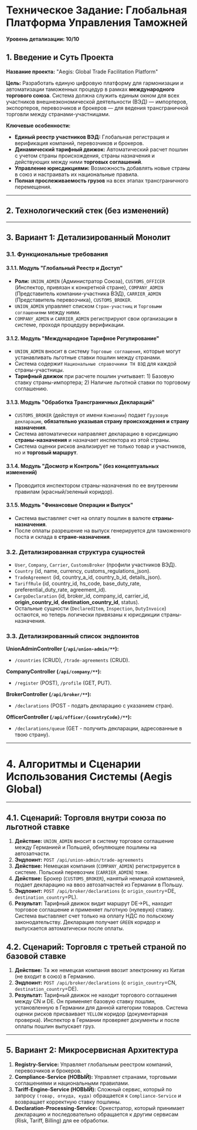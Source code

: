 # Техническое Задание: Глобальная Платформа Управления Таможней

**Уровень детализации: 10/10**

## 1. Введение и Суть Проекта

**Название проекта:** "Aegis: Global Trade Facilitation Platform"

**Цель:** Разработать единую цифровую платформу для гармонизации и автоматизации таможенных процедур в рамках **международного торгового союза**. Система должна служить единым окном для всех участников внешнеэкономической деятельности (ВЭД) — импортеров, экспортеров, перевозчиков и брокеров — для ведения трансграничной торговли между странами-участницами.

**Ключевые особенности:**
*   **Единый реестр участников ВЭД:** Глобальная регистрация и верификация компаний, перевозчиков и брокеров.
*   **Динамический тарифный движок:** Автоматический расчет пошлин с учетом страны происхождения, страны назначения и действующих между ними **торговых соглашений**.
*   **Управление юрисдикциями:** Возможность добавлять новые страны в союз и настраивать их национальные правила.
*   **Полная прослеживаемость грузов** на всех этапах трансграничного перемещения.

---

## 2. Технологический стек (без изменений)

---

## 3. Вариант 1: Детализированный Монолит

### 3.1. Функциональные требования

#### 3.1.1. Модуль "Глобальный Реестр и Доступ"
*   **Роли:** `UNION_ADMIN` (Администратор Союза), `CUSTOMS_OFFICER` (Инспектор, привязан к конкретной стране), `COMPANY_ADMIN` (Представитель компании-участника ВЭД), `CARRIER_ADMIN` (Представитель перевозчика), `CUSTOMS_BROKER`.
*   `UNION_ADMIN` управляет списком `Стран-участниц` и `Торговыми соглашениями` между ними.
*   `COMPANY_ADMIN` и `CARRIER_ADMIN` регистрируют свои организации в системе, проходя процедуру верификации.

#### 3.1.2. Модуль "Международное Тарифное Регулирование"
*   `UNION_ADMIN` вносит в систему `Торговые соглашения`, которые могут устанавливать льготные ставки пошлин между странами.
*   Система содержит `Национальные справочники ТН ВЭД` для каждой страны-участницы.
*   **Тарифный движок** при расчете пошлин учитывает: 1) Базовую ставку страны-импортера; 2) Наличие льготной ставки по торговому соглашению.

#### 3.1.3. Модуль "Обработка Трансграничных Деклараций"
*   `CUSTOMS_BROKER` (действуя от имени `Компании`) подает `Грузовую декларацию`, **обязательно указывая страну происхождения и страну назначения**.
*   Система автоматически направляет декларацию в юрисдикцию **страны-назначения** и назначает инспектора из этой страны.
*   Система оценки рисков анализирует не только товар и участников, но и **торговый маршрут**.

#### 3.1.4. Модуль "Досмотр и Контроль" (без концептуальных изменений)
*   Проводится инспектором страны-назначения по ее внутренним правилам (красный/зеленый коридор).

#### 3.1.5. Модуль "Финансовые Операции и Выпуск"
*   Система выставляет счет на оплату пошлин в валюте **страны-назначения**.
*   После оплаты разрешение на выпуск генерируется для таможенного поста и склада в **стране-назначения**.

### 3.2. Детализированная структура сущностей
*   `User`, `Company`, `Carrier`, `CustomsBroker` (профили участников ВЭД).
*   `Country` (id, name, currency, customs_regulations_json).
*   `TradeAgreement` (id, country_a_id, country_b_id, details_json).
*   `TariffRule` (id, country_id, hs_code, base_duty_rate, preferential_duty_rate, agreement_id).
*   `CargoDeclaration` (id, broker_id, company_id, carrier_id, **origin_country_id**, **destination_country_id**, status).
*   Остальные сущности (`DeclaredItem`, `Inspection`, `DutyInvoice`) остаются, но теперь логически привязаны к юрисдикции страны-назначения.

### 3.3. Детализированный список эндпоинтов

**UnionAdminController (`/api/union-admin/**`):**
*   `/countries` (CRUD), `/trade-agreements` (CRUD).

**CompanyController (`/api/company/**`):**
*   `/register` (POST), `/profile` (GET, PUT).

**BrokerController (`/api/broker/**`):**
*   `/declarations` (POST - подать декларацию с указанием стран).

**OfficerController (`/api/officer/{countryCode}/**`):**
*   `/declarations/queue` (GET - получить декларации, адресованные в твою страну).

---

# 4. Алгоритмы и Сценарии Использования Системы (Aegis Global)

---

## 4.1. Сценарий: Торговля внутри союза по льготной ставке
1.  **Действие:** `UNION_ADMIN` вносит в систему торговое соглашение между Германией и Польшей, обнуляющее пошлины на автозапчасти.
2.  **Эндпоинт:** `POST /api/union-admin/trade-agreements`
3.  **Действие:** Немецкая компания (`COMPANY_ADMIN`) регистрируется в системе. Польский перевозчик (`CARRIER_ADMIN`) тоже.
4.  **Действие:** Брокер (`CUSTOMS_BROKER`), нанятый немецкой компанией, подает декларацию на ввоз автозапчастей из Германии в Польшу.
5.  **Эндпоинт:** `POST /api/broker/declarations` (с `origin_country`=DE, `destination_country`=PL).
6.  **Результат:** Тарифный движок видит маршрут DE->PL, находит торговое соглашение и применяет льготную (нулевую) ставку. Система выставляет счет только на оплату НДС по польскому законодательству. Декларация получает `GREEN` коридор и выпускается автоматически после оплаты.

## 4.2. Сценарий: Торговля с третьей страной по базовой ставке
1.  **Действие:** Та же немецкая компания ввозит электронику из Китая (не входит в союз) в Германию.
2.  **Эндпоинт:** `POST /api/broker/declarations` (с `origin_country`=CN, `destination_country`=DE).
3.  **Результат:** Тарифный движок не находит торгового соглашения между CN и DE. Он применяет базовую ставку пошлин, установленную в Германии для данной категории товаров. Система оценки рисков присваивает `YELLOW` коридор (документарная проверка). Инспектор в Германии проверяет документы и после оплаты пошлин выпускает груз.

---

## 5. Вариант 2: Микросервисная Архитектура

1.  **Registry-Service:** Управляет глобальным реестром компаний, перевозчиков и брокеров.
2.  **Compliance-Service (НОВЫЙ):** Управляет странами, торговыми соглашениями и национальными правилами.
3.  **Tariff-Engine-Service (НОВЫЙ):** Сложный сервис, который по запросу `(товар, откуда, куда)` обращается к `Compliance-Service` и возвращает корректную ставку пошлины.
4.  **Declaration-Processing-Service:** Оркестратор, который принимает декларацию и последовательно обращается к другим сервисам (Risk, Tariff, Billing) для ее обработки.
